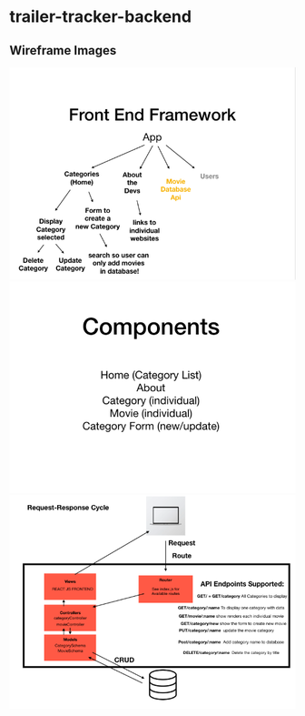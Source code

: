 # trailer-tracker-backend

## Wireframe Images

 ![](./public/images/FrontEnd-Framework.png) 
 ![](./public/images/FrontEnd-Components.png)
 ![](./public/images/BackEnd.png)

